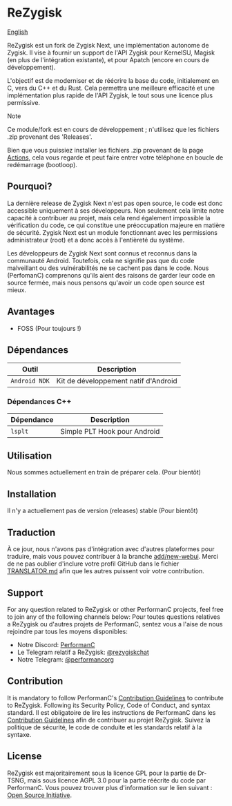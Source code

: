 # ReZygisk

[English](../README.md)

ReZygisk est un fork de Zygisk Next, une implémentation autonome de Zygisk. Il vise à fournir un support de l'API Zygisk pour KernelSU, Magisk (en plus de l'intégration existante), et pour Apatch (encore en cours de développement).

L'objectif est de moderniser et de réécrire la base du code, initialement en C, vers du C++ et du Rust. Cela permettra une meilleure efficacité et une implémentation plus rapide de l'API Zygisk, le tout sous une licence plus permissive.

> [!NOTE]
> Ce module/fork est en cours de développement ; n'utilisez que les fichiers .zip provenant des 'Releases'.
>
>Bien que vous puissiez installer les fichiers .zip provenant de la page [Actions](https://github.com/PerformanC/ReZygisk/actions), cela vous regarde et peut faire entrer votre téléphone en boucle de redémarrage (bootloop).
## Pourquoi?

La dernière release de Zygisk Next n'est pas open source, le code est donc accessible uniquement à ses développeurs. Non seulement cela limite notre capacité à contribuer au projet, mais cela rend également impossible la vérification du code, ce qui constitue une préoccupation majeure en matière de sécurité. Zygisk Next est un module fonctionnant avec les permissions administrateur (root) et a donc accès à l'entièreté du système.

Les développeurs de Zygisk Next sont connus et reconnus dans la communauté Android. Toutefois, cela ne signifie pas que du code malveillant ou des vulnérabilités ne se cachent pas dans le code. Nous (PerfomanC) comprenons qu'ils aient des raisons de garder leur code en source fermée, mais nous pensons qu'avoir un code open source est mieux.

## Avantages

- FOSS (Pour toujours !)

## Dépendances

| Outil            | Description                            |
|-----------------|----------------------------------------|
| `Android NDK`   | Kit de développement natif d'Android     |

### Dépendances C++ 

| Dépendance | Description                   |
|------------|-------------------------------|
| `lsplt`    | Simple PLT Hook pour Android   |

## Utilisation

Nous sommes actuellement en train de préparer cela. (Pour bientôt)

## Installation

Il n'y a actuellement pas de version (releases) stable (Pour bientôt)

## Traduction

À ce jour, nous n'avons pas d'intégration avec d'autres plateformes pour traduire, mais vous pouvez contribuer à la branche [add/new-webui](https://github.com/PerformanC/ReZygisk/tree/add/new-webui). Merci de ne pas oublier d'inclure votre profil GitHub dans le fichier [TRANSLATOR.md](https://github.com/PerformanC/ReZygisk/blob/add/new-webui/TRANSLATOR.md) afin que les autres puissent voir votre contribution.

## Support

For any question related to ReZygisk or other PerformanC projects, feel free to join any of the following channels below:
Pour toutes questions relatives a ReZygisk ou d'autres projets de PerformanC, sentez vous a l'aise de nous rejoindre par tous les moyens disponibles: 

- Notre Discord: [PerformanC](https://discord.gg/uPveNfTuCJ)
- Le Telegram relatif a ReZygisk: [@rezygiskchat](https://t.me/rezygiskchat)
- Notre Telegram: [@performancorg](https://t.me/performancorg)

## Contribution

It is mandatory to follow PerformanC's [Contribution Guidelines](https://github.com/PerformanC/contributing) to contribute to ReZygisk. Following its Security Policy, Code of Conduct, and syntax standard.
Il est obligatoire de lire les instructions de PerformanC dans les [Contribution Guidelines](https://github.com/PerformanC/contributing) afin de contribuer au projet ReZygisk. Suivez la politique de sécurité, le code de conduite et les standards relatif à la syntaxe.

## License

ReZygisk est majoritairement sous la licence GPL pour la partie de Dr-TSNG, mais sous licence AGPL 3.0 pour la partie réécrite du code par PerformanC. Vous pouvez trouver plus d'information sur le lien suivant : [Open Source Initiative](https://opensource.org/licenses/AGPL-3.0).
